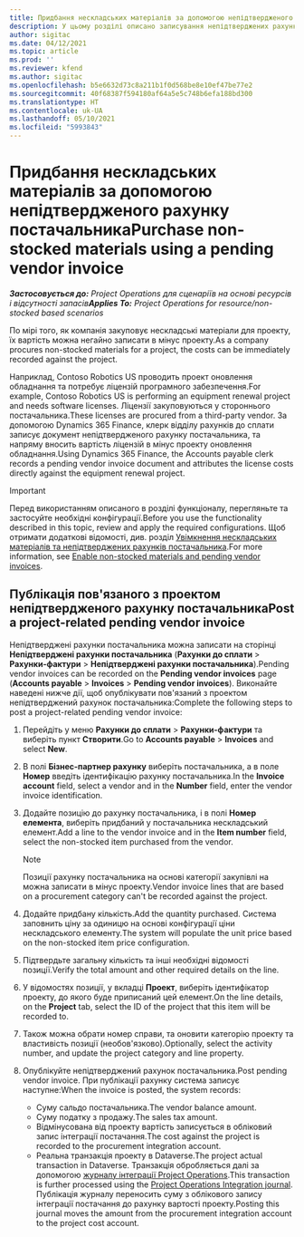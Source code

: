 ```yaml
---
title: Придбання нескладських матеріалів за допомогою непідтвердженого рахунку постачальника
description: У цьому розділі описано записування непідтверджених рахунків постачальника.
author: sigitac
ms.date: 04/12/2021
ms.topic: article
ms.prod: ''
ms.reviewer: kfend
ms.author: sigitac
ms.openlocfilehash: b5e6632d73c8a211b1f0d568be8e10ef47be77e2
ms.sourcegitcommit: 40f68387f594180af64a5e5c748b6efa188bd300
ms.translationtype: HT
ms.contentlocale: uk-UA
ms.lasthandoff: 05/10/2021
ms.locfileid: "5993843"
---
```

# <a name="purchase-non-stocked-materials-using-a-pending-vendor-invoice"></a><span data-ttu-id="f926b-103">Придбання нескладських матеріалів за допомогою непідтвердженого рахунку постачальника</span><span class="sxs-lookup"><span data-stu-id="f926b-103">Purchase non-stocked materials using a pending vendor invoice</span></span>

<span data-ttu-id="f926b-104">_**Застосовується до:** Project Operations для сценаріїв на основі ресурсів і відсутності запасів_</span><span class="sxs-lookup"><span data-stu-id="f926b-104">_**Applies To:** Project Operations for resource/non-stocked based scenarios_</span></span>

<span data-ttu-id="f926b-105">По мірі того, як компанія закуповує нескладські матеріали для проекту, їх вартість можна негайно записати в мінус проекту.</span><span class="sxs-lookup"><span data-stu-id="f926b-105">As a company procures non-stocked materials for a project, the costs can be immediately recorded against the project.</span></span> 

<span data-ttu-id="f926b-106">Наприклад, Contoso Robotics US проводить проект оновлення обладнання та потребує ліцензій програмного забезпечення.</span><span class="sxs-lookup"><span data-stu-id="f926b-106">For example, Contoso Robotics US is performing an equipment renewal project and needs software licenses.</span></span> <span data-ttu-id="f926b-107">Ліцензії закуповуються у стороннього постачальника.</span><span class="sxs-lookup"><span data-stu-id="f926b-107">These licenses are procured from a third-party vendor.</span></span>  <span data-ttu-id="f926b-108">За допомогою Dynamics 365 Finance, клерк відділу рахунків до сплати записує документ непідтвердженого рахунку постачальника, та напряму вносить вартість ліцензій в мінус проекту оновлення обладнання.</span><span class="sxs-lookup"><span data-stu-id="f926b-108">Using Dynamics 365 Finance, the Accounts payable clerk records a pending vendor invoice document and attributes the license costs directly against the equipment renewal project.</span></span> 

> [!IMPORTANT]
> <span data-ttu-id="f926b-109">Перед використанням описаного в розділі функціоналу, перегляньте та застосуйте необхідні конфігурації.</span><span class="sxs-lookup"><span data-stu-id="f926b-109">Before you use the functionality described in this topic, review and apply the required configurations.</span></span> <span data-ttu-id="f926b-110">Щоб отримати додаткові відомості, див. розділ [Увімкнення нескладських матеріалів та непідтверджених рахунків постачальника](configure-materials-nonstocked.md).</span><span class="sxs-lookup"><span data-stu-id="f926b-110">For more information, see [Enable non-stocked materials and pending vendor invoices](configure-materials-nonstocked.md).</span></span> 

## <a name="post-a-project-related-pending-vendor-invoice"></a><span data-ttu-id="f926b-111">Публікація пов'язаного з проектом непідтвердженого рахунку постачальника</span><span class="sxs-lookup"><span data-stu-id="f926b-111">Post a project-related pending vendor invoice</span></span> 

<span data-ttu-id="f926b-112">Непідтверджені рахунки постачальника можна записати на сторінці **Непідтверджені рахунки постачальника** (**Рахунки до сплати** > **Рахунки-фактури** > **Непідтверджені рахунки постачальника**).</span><span class="sxs-lookup"><span data-stu-id="f926b-112">Pending vendor invoices can be recorded on the **Pending vendor invoices** page (**Accounts payable** > **Invoices** > **Pending vendor invoices**).</span></span> <span data-ttu-id="f926b-113">Виконайте наведені нижче дії, щоб опублікувати пов'язаний з проектом непідтверджений рахунок постачальника:</span><span class="sxs-lookup"><span data-stu-id="f926b-113">Complete the following steps to post a project-related pending vendor invoice:</span></span>

1. <span data-ttu-id="f926b-114">Перейдіть у меню **Рахунки до сплати** > **Рахунки-фактури** та виберіть пункт **Створити**.</span><span class="sxs-lookup"><span data-stu-id="f926b-114">Go to **Accounts payable** > **Invoices** and select **New**.</span></span> 
2. <span data-ttu-id="f926b-115">В полі **Бізнес-партнер рахунку** виберіть постачальника, а в поле **Номер** введіть ідентифікацію рахунку постачальника.</span><span class="sxs-lookup"><span data-stu-id="f926b-115">In the **Invoice account** field, select a vendor and in the **Number** field, enter the vendor invoice identification.</span></span>
3. <span data-ttu-id="f926b-116">Додайте позицію до рахунку постачальника, і в полі **Номер елемента**, виберіть придбаний у постачальника нескладський елемент.</span><span class="sxs-lookup"><span data-stu-id="f926b-116">Add a line to the vendor invoice and in the **Item number** field, select the non-stocked item purchased from the vendor.</span></span> 

    > [!NOTE]
    > <span data-ttu-id="f926b-117">Позиції рахунку постачальника на основі категорії закупівлі на можна записати в мінус проекту.</span><span class="sxs-lookup"><span data-stu-id="f926b-117">Vendor invoice lines that are based on a procurement category can't be recorded against the project.</span></span> 
    
5. <span data-ttu-id="f926b-118">Додайте придбану кількість.</span><span class="sxs-lookup"><span data-stu-id="f926b-118">Add the quantity purchased.</span></span> <span data-ttu-id="f926b-119">Система заповнить ціну за одиницю на основі конфігурації ціни нескладського елементу.</span><span class="sxs-lookup"><span data-stu-id="f926b-119">The system will populate the unit price based on the non-stocked item price configuration.</span></span> 
6. <span data-ttu-id="f926b-120">Підтвердьте загальну кількість та інші необхідні відомості позиції.</span><span class="sxs-lookup"><span data-stu-id="f926b-120">Verify the total amount and other required details on the line.</span></span>
7. <span data-ttu-id="f926b-121">У відомостях позиції, у вкладці **Проект**, виберіть ідентифікатор проекту, до якого буде приписаний цей елемент.</span><span class="sxs-lookup"><span data-stu-id="f926b-121">On the line details, on the **Project** tab, select the ID of the project that this item will be recorded to.</span></span>
8. <span data-ttu-id="f926b-122">Також можна обрати номер справи, та оновити категорію проекту та властивість позиції (необов'язково).</span><span class="sxs-lookup"><span data-stu-id="f926b-122">Optionally, select the activity number, and update the project category and line property.</span></span>
9. <span data-ttu-id="f926b-123">Опублікуйте непідтверджений рахунок постачальника.</span><span class="sxs-lookup"><span data-stu-id="f926b-123">Post pending vendor invoice.</span></span> <span data-ttu-id="f926b-124">При публікації рахунку система записує наступне:</span><span class="sxs-lookup"><span data-stu-id="f926b-124">When the invoice is posted, the system records:</span></span>
    
    - <span data-ttu-id="f926b-125">Суму сальдо постачальника.</span><span class="sxs-lookup"><span data-stu-id="f926b-125">The vendor balance amount.</span></span>
    - <span data-ttu-id="f926b-126">Суму податку з продажу.</span><span class="sxs-lookup"><span data-stu-id="f926b-126">The sales tax amount.</span></span>
    - <span data-ttu-id="f926b-127">Відмінусована від проекту вартість записується в обліковий запис інтеграції постачання.</span><span class="sxs-lookup"><span data-stu-id="f926b-127">The cost against the project is recorded to the procurement integration account.</span></span>
    - <span data-ttu-id="f926b-128">Реальна транзакція проекту в Dataverse.</span><span class="sxs-lookup"><span data-stu-id="f926b-128">The project actual transaction in Dataverse.</span></span> <span data-ttu-id="f926b-129">Транзакція обробляється далі за допомогою [журналу інтеграції Project Operations](../project-accounting/project-operations-integration-journal.md).</span><span class="sxs-lookup"><span data-stu-id="f926b-129">This transaction is further processed using the [Project Operations Integration journal](../project-accounting/project-operations-integration-journal.md).</span></span> <span data-ttu-id="f926b-130">Публікація журналу переносить суму з облікового запису інтеграції постачання до рахунку вартості проекту.</span><span class="sxs-lookup"><span data-stu-id="f926b-130">Posting this journal moves the amount from the procurement integration account to the project cost account.</span></span>
